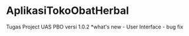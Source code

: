 AplikasiTokoObatHerbal
======================

Tugas Project UAS PBO versi 1.0.2 *what's new - User Interface - bug fix
